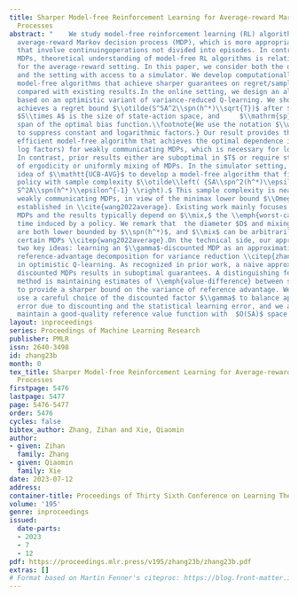 ```yaml
---
title: Sharper Model-free Reinforcement Learning for Average-reward Markov Decision
  Processes
abstract: "    We study model-free reinforcement learning (RL) algorithms for infinite-horizon
  average-reward Markov decision process (MDP), which is more appropriate for applications
  that involve continuingoperations not divided into episodes. In contrast to episodic/discounted
  MDPs, theoretical understanding of model-free RL algorithms is relatively inadequate
  for the average-reward setting. In this paper, we consider both the online setting
  and the setting with access to a simulator. We develop computationally efficient
  model-free algorithms that achieve sharper guarantees on regret/sample complexity
  compared with existing results.In the online setting, we design an algorithm, $\\mathtt{UCB-AVG}$,
  based on an optimistic variant of variance-reduced Q-learning. We show that $\\mathtt{UCB-AVG}$
  achieves a regret bound $\\otilde(S^5A^2\\spn(h^*)\\sqrt{T})$ after $T$ steps, where
  $S\\times A$ is the size of state-action space, and     $\\mathrm{sp}(h^*)$ the
  span of the optimal bias function.\\footnote{We use the notation $\\widetilde{O}(\\cdot)$
  to suppress constant and logarithmic factors.} Our result provides the first computationally
  efficient model-free algorithm that achieves the optimal dependence in $T$ (up to
  log factors) for weakly communicating MDPs, which is necessary for low regret \\citep{bartlett2009regal}.
  In contrast, prior results either are suboptimal in $T$ or require strong assumptions
  of ergodicity or uniformly mixing of MDPs. In the simulator setting, we adapt the
  idea of $\\mathtt{UCB-AVG}$ to develop a model-free algorithm that finds an $\\epsilon$-optimal
  policy with sample complexity $\\otilde\\left( {SA\\spn^2(h^*)\\epsilon^{-2}} +
  S^2A\\spn(h^*)\\epsilon^{-1} \\right).$ This sample complexity is near-optimal for
  weakly communicating MDPs, in view of the minimax lower bound $\\Omega(SA\\spn(^*)\\epsilon^{-2})$
  established in \\cite{wang2022average}. Existing work mainly focuses on ergodic
  MDPs and the results typically depend on $\\mix,$ the \\emph{worst-case} mixing
  time induced by a policy. We remark that  the diameter $D$ and mixing time $\\mix$
  are both lower bounded by $\\spn(h^*)$, and $\\mix$ can be arbitrarily large for
  certain MDPs \\citep{wang2022average}.On the technical side, our approach integrates
  two key ideas: learning an $\\gamma$-discounted MDP as an approximation, and leveraging
  reference-advantage decomposition for variance reduction \\citep{zhang2020almost}
  in optimistic Q-learning. As recognized in prior work, a naive approximation by
  discounted MDPs results in suboptimal guarantees. A distinguishing feature of our
  method is maintaining estimates of \\emph{value-difference} between state pairs
  to provide a sharper bound on the variance of reference advantage. We also crucially
  use a careful choice of the discounted factor $\\gamma$ to balance approximation
  error due to discounting and the statistical learning error, and we are able to
  maintain a good-quality reference value function with  $O(SA)$ space complexity. "
layout: inproceedings
series: Proceedings of Machine Learning Research
publisher: PMLR
issn: 2640-3498
id: zhang23b
month: 0
tex_title: Sharper Model-free Reinforcement Learning for Average-reward Markov Decision
  Processes
firstpage: 5476
lastpage: 5477
page: 5476-5477
order: 5476
cycles: false
bibtex_author: Zhang, Zihan and Xie, Qiaomin
author:
- given: Zihan
  family: Zhang
- given: Qiaomin
  family: Xie
date: 2023-07-12
address: 
container-title: Proceedings of Thirty Sixth Conference on Learning Theory
volume: '195'
genre: inproceedings
issued:
  date-parts:
  - 2023
  - 7
  - 12
pdf: https://proceedings.mlr.press/v195/zhang23b/zhang23b.pdf
extras: []
# Format based on Martin Fenner's citeproc: https://blog.front-matter.io/posts/citeproc-yaml-for-bibliographies/
---
```

